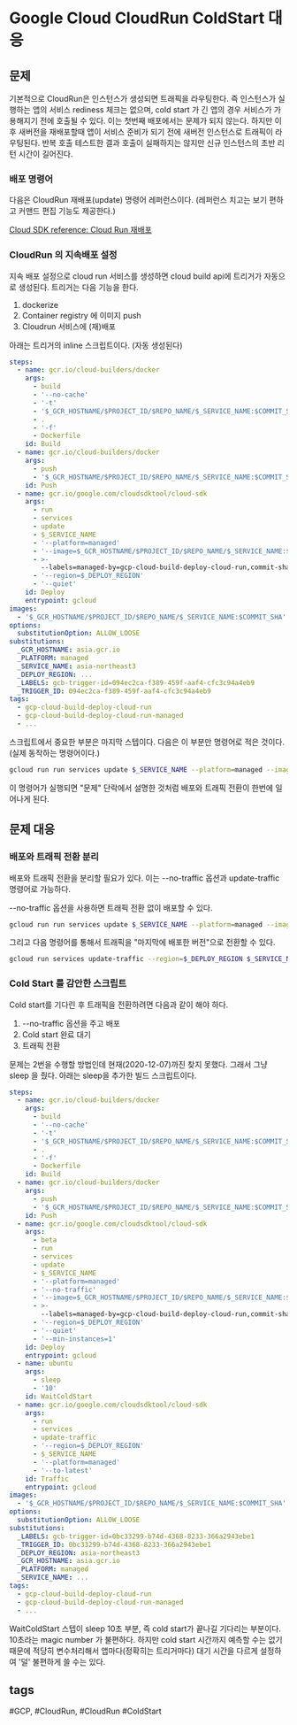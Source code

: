 # Google Cloud CloudRun ColdStart 대응

## 문제

기본적으로 CloudRun은 인스턴스가 생성되면 트래픽을 라우팅한다. 즉 인스턴스가 실행하는 앱의 서비스 rediness 체크는 없으며, cold start 가 긴 앱의 경우 서비스가 가용해지기 전에 호출될 수 있다. 이는 첫번째 배포에서는 문제가 되지 않는다. 하지만 이후 새버전을 재배포할때 앱이 서비스 준비가 되기 전에 새버전 인스턴스로 트래픽이 라우팅된다. 반복 호출 테스트한 결과 호출이 실패하지는 않지만 신규 인스턴스의 초반 리턴 시간이 길어진다.

### 배포 명령어

다음은 CloudRun 재배포(update) 명령어 레퍼런스이다. (레퍼런스 치고는 보기 편하고 커맨드 편집 기능도 제공한다.)

[Cloud SDK reference: Cloud Run 재배포](https://cloud.google.com/sdk/gcloud/reference/run/services/update)

### CloudRun 의 지속배포 설정

지속 배포 설정으로 cloud run 서비스를 생성하면 cloud build api에 트리거가 자동으로 생성된다. 트리거는 다음 기능을 한다.

1. dockerize
2. Container registry 에 이미지 push
3. Cloudrun 서비스에 (재)배포

아래는 트리거의 inline 스크립트이다. (자동 생성된다)

```yaml
steps:
  - name: gcr.io/cloud-builders/docker
    args:
      - build
      - '--no-cache'
      - '-t'
      - '$_GCR_HOSTNAME/$PROJECT_ID/$REPO_NAME/$_SERVICE_NAME:$COMMIT_SHA'
      - .
      - '-f'
      - Dockerfile
    id: Build
  - name: gcr.io/cloud-builders/docker
    args:
      - push
      - '$_GCR_HOSTNAME/$PROJECT_ID/$REPO_NAME/$_SERVICE_NAME:$COMMIT_SHA'
    id: Push
  - name: gcr.io/google.com/cloudsdktool/cloud-sdk
    args:
      - run
      - services
      - update
      - $_SERVICE_NAME
      - '--platform=managed'
      - '--image=$_GCR_HOSTNAME/$PROJECT_ID/$REPO_NAME/$_SERVICE_NAME:$COMMIT_SHA'
      - >-
        --labels=managed-by=gcp-cloud-build-deploy-cloud-run,commit-sha=$COMMIT_SHA,gcb-build-id=$BUILD_ID,gcb-trigger-id=$_TRIGGER_ID,$_LABELS
      - '--region=$_DEPLOY_REGION'
      - '--quiet'
    id: Deploy
    entrypoint: gcloud
images:
  - '$_GCR_HOSTNAME/$PROJECT_ID/$REPO_NAME/$_SERVICE_NAME:$COMMIT_SHA'
options:
  substitutionOption: ALLOW_LOOSE
substitutions:
  _GCR_HOSTNAME: asia.gcr.io
  _PLATFORM: managed
  _SERVICE_NAME: asia-northeast3
  _DEPLOY_REGION: ...
  _LABELS: gcb-trigger-id=094ec2ca-f389-459f-aaf4-cfc3c94a4eb9
  _TRIGGER_ID: 094ec2ca-f389-459f-aaf4-cfc3c94a4eb9
tags:
  - gcp-cloud-build-deploy-cloud-run
  - gcp-cloud-build-deploy-cloud-run-managed
  - ...
```

스크립트에서 중요한 부분은 마지막 스텝이다. 다음은 이 부분만 명령어로 적은 것이다. (실제 동작하는 명령어이다.)

```bash
gcloud run run services update $_SERVICE_NAME --platform=managed --image=$_GCR_HOSTNAME/$PROJECT_ID/$REPO_NAME/$_SERVICE_NAME:$COMMIT_SHA --labels=managed-by=gcp-cloud-build-deploy-cloud-run,commit-sha=$COMMIT_SHA,gcb-build-id=$BUILD_ID,gcb-trigger-id=$_TRIGGER_ID,$_LABELS --region=$_DEPLOY_REGION --quiet
```

이 명령어가 실행되면 "문제" 단락에서 설명한 것처럼 배포와 트래픽 전환이 한번에 일어나게 된다.

## 문제 대응

### 배포와 트래픽 전환 분리

배포와 트래픽 전환을 분리할 필요가 있다. 이는 --no-traffic 옵션과 update-traffic 명령어로 가능하다.

--no-traffic 옵션을 사용하면 트래픽 전환 없이 배포할 수 있다.

```bash
gcloud run run services update $_SERVICE_NAME --platform=managed --image=$_GCR_HOSTNAME/$PROJECT_ID/$REPO_NAME/$_SERVICE_NAME:$COMMIT_SHA --labels=managed-by=gcp-cloud-build-deploy-cloud-run,commit-sha=$COMMIT_SHA,gcb-build-id=$BUILD_ID,gcb-trigger-id=$_TRIGGER_ID,$_LABELS --region=$_DEPLOY_REGION --quiet --no-traffic
```

그리고 다음 명령어를 통해서 트래픽을 "마지막에 배포한 버전"으로 전환할 수 있다.

```bash
gcloud run services update-traffic --region=$_DEPLOY_REGION $_SERVICE_NAME --platform=managed --to-latest
```

### Cold Start 를 감안한 스크립트

Cold start를 기다린 후 트래픽을 전환하려면 다음과 같이 해야 하다.

1. --no-traffic 옵션을 주고 배포
2. Cold start 완료 대기
3. 트래픽 전환

문제는 2번을 수행할 방법인데 현재(2020-12-07)까진 찾지 못했다. 그래서 그냥 sleep 을 줬다. 아래는 sleep을 추가한 빌드 스크립트이다.

```yaml
steps:
  - name: gcr.io/cloud-builders/docker
    args:
      - build
      - '--no-cache'
      - '-t'
      - '$_GCR_HOSTNAME/$PROJECT_ID/$REPO_NAME/$_SERVICE_NAME:$COMMIT_SHA'
      - .
      - '-f'
      - Dockerfile
    id: Build
  - name: gcr.io/cloud-builders/docker
    args:
      - push
      - '$_GCR_HOSTNAME/$PROJECT_ID/$REPO_NAME/$_SERVICE_NAME:$COMMIT_SHA'
    id: Push
  - name: gcr.io/google.com/cloudsdktool/cloud-sdk
    args:
      - beta
      - run
      - services
      - update
      - $_SERVICE_NAME
      - '--platform=managed'
      - '--no-traffic'
      - '--image=$_GCR_HOSTNAME/$PROJECT_ID/$REPO_NAME/$_SERVICE_NAME:$COMMIT_SHA'
      - >-
        --labels=managed-by=gcp-cloud-build-deploy-cloud-run,commit-sha=$COMMIT_SHA,gcb-build-id=$BUILD_ID,gcb-trigger-id=$_TRIGGER_ID,$_LABELS
      - '--region=$_DEPLOY_REGION'
      - '--quiet'
      - '--min-instances=1'
    id: Deploy
    entrypoint: gcloud
  - name: ubuntu
    args:
      - sleep
      - '10'
    id: WaitColdStart
  - name: gcr.io/google.com/cloudsdktool/cloud-sdk
    args:
      - run
      - services
      - update-traffic
      - '--region=$_DEPLOY_REGION'
      - $_SERVICE_NAME
      - '--platform=managed'
      - '--to-latest'
    id: Traffic
    entrypoint: gcloud
images:
  - '$_GCR_HOSTNAME/$PROJECT_ID/$REPO_NAME/$_SERVICE_NAME:$COMMIT_SHA'
options:
  substitutionOption: ALLOW_LOOSE
substitutions:
  _LABELS: gcb-trigger-id=0bc33299-b74d-4368-8233-366a2943ebe1
  _TRIGGER_ID: 0bc33299-b74d-4368-8233-366a2943ebe1
  _DEPLOY_REGION: asia-northeast3
  _GCR_HOSTNAME: asia.gcr.io
  _PLATFORM: managed
  _SERVICE_NAME: ...
tags:
  - gcp-cloud-build-deploy-cloud-run
  - gcp-cloud-build-deploy-cloud-run-managed
  - ...
```

WaitColdStart 스텝이 sleep 10초 부분, 즉 cold start가 끝나길 기다리는 부분이다. 10초라는 magic number 가 불편하다. 하지만 cold start 시간까지 예측할 수는 없기 때문에 적당히 변수처리해서 앱마다(정확히는 트리거마다) 대기 시간을 다르게 설정하여 '덜' 불편하게 쓸 수는 있다.

## tags

 #GCP, #CloudRun, #CloudRun #ColdStart
